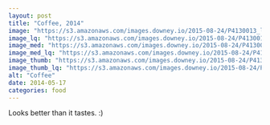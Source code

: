 ```yaml
---
layout: post
title: "Coffee, 2014"
image: "https://s3.amazonaws.com/images.downey.io/2015-08-24/P4130013_large.jpg"
image_lq: "https://s3.amazonaws.com/images.downey.io/2015-08-24/P4130013_large_lq.jpg"
image_med: "https://s3.amazonaws.com/images.downey.io/2015-08-24/P4130013_medium.jpg"
image_med_lq: "https://s3.amazonaws.com/images.downey.io/2015-08-24/P4130013_medium_lq.jpg"
image_thumb: "https://s3.amazonaws.com/images.downey.io/2015-08-24/P4130013_thumb.jpg"
image_thumb_lq: "https://s3.amazonaws.com/images.downey.io/2015-08-24/P4130013_thumb_lq.jpg"
alt: "Coffee"
date: 2014-05-17
categories: food
---
```


Looks better than it tastes. :)

